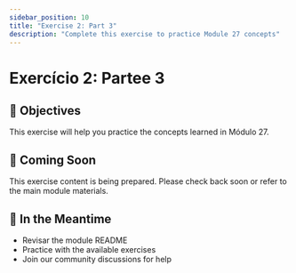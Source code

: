 ```yaml
---
sidebar_position: 10
title: "Exercise 2: Part 3"
description: "Complete this exercise to practice Module 27 concepts"
---
```


# Exercício 2: Partee 3

## 🎯 Objectives

This exercise will help you practice the concepts learned in Módulo 27.

## 📝 Coming Soon

This exercise content is being prepared. Please check back soon or refer to the main module materials.

## 🚀 In the Meantime

- Revisar the module README
- Practice with the available exercises
- Join our community discussions for help
